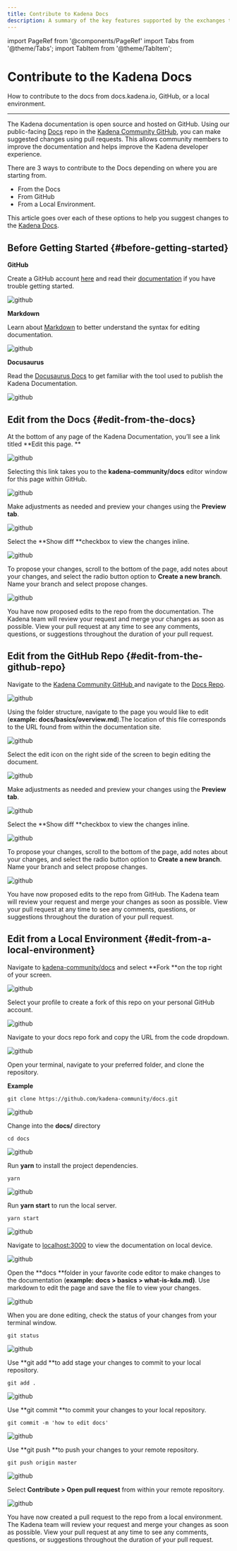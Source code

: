 ```yaml
---
title: Contribute to Kadena Docs
description: A summary of the key features supported by the exchanges trading KDA.
---
```


import PageRef from '@components/PageRef'
import Tabs from '@theme/Tabs';
import TabItem from '@theme/TabItem';

# Contribute to the Kadena Docs

How to contribute to the docs from docs.kadena.io, GitHub, or a local environment.

---

The Kadena documentation is open source and hosted on GitHub. Using our public-facing [Docs](https://github.com/kadena-community/docs) repo in the [Kadena Community GitHub](https://github.com/kadena-community), you can make suggested changes using pull requests. This allows community members to improve the documentation and helps improve the Kadena developer experience.

There are 3 ways to contribute to the Docs depending on where you are starting from.

- From the Docs
- From GitHub
- From a Local Environment.

This article goes over each of these options to help you suggest changes to the [Kadena Docs](https://github.com/kadena-community/docs).

## Before Getting Started {#before-getting-started}

**GitHub**

Create a GitHub account [here](https://github.com/) and read their [documentation](https://docs.github.com/en) if you have trouble getting started.

![github](/img/docs/contribute-to-docs/1.png)

**Markdown**

Learn about [Markdown](https://www.markdownguide.org/) to better understand the syntax for editing documentation.

![github](/img/docs/contribute-to-docs/2.png)

**Docusaurus**

Read the [Docusaurus Docs](https://docusaurus.io/) to get familiar with the tool used to publish the Kadena Documentation.

![github](/img/docs/contribute-to-docs/3.png)

## Edit from the Docs {#edit-from-the-docs}

At the bottom of any page of the Kadena Documentation, you’ll see a link titled **Edit this page. **

![github](/img/docs/contribute-to-docs/4.png)

Selecting this link takes you to the **kadena-community/docs** editor window for this page within GitHub.

![github](/img/docs/contribute-to-docs/5.png)

Make adjustments as needed and preview your changes using the **Preview tab**.

![github](/img/docs/contribute-to-docs/6.png)

Select the **Show diff **checkbox to view the changes inline.

![github](/img/docs/contribute-to-docs/7.png)

To propose your changes, scroll to the bottom of the page, add notes about your changes, and select the radio button option to **Create a new branch**. Name your branch and select propose changes.

![github](/img/docs/contribute-to-docs/8.png)

You have now proposed edits to the repo from the documentation. The Kadena team will review your request and merge your changes as soon as possible. View your pull request at any time to see any comments, questions, or suggestions throughout the duration of your pull request.

## Edit from the GitHub Repo {#edit-from-the-github-repo}

Navigate to the [Kadena Community GitHub ](https://github.com/kadena-community)and navigate to the [Docs Repo](https://github.com/kadena-community/docs).

![github](/img/docs/contribute-to-docs/9.png)

Using the folder structure, navigate to the page you would like to edit (**example: docs/basics/overview.md**).The location of this file corresponds to the URL found from within the documentation site.

![github](/img/docs/contribute-to-docs/10.png)

Select the edit icon on the right side of the screen to begin editing the document.

![github](/img/docs/contribute-to-docs/11.png)

Make adjustments as needed and preview your changes using the **Preview tab**.

![github](/img/docs/contribute-to-docs/12.png)

Select the **Show diff **checkbox to view the changes inline.

![github](/img/docs/contribute-to-docs/13.png)

To propose your changes, scroll to the bottom of the page, add notes about your changes, and select the radio button option to **Create a new branch**. Name your branch and select propose changes.

![github](/img/docs/contribute-to-docs/14.png)

You have now proposed edits to the repo from GitHub. The Kadena team will review your request and merge your changes as soon as possible. View your pull request at any time to see any comments, questions, or suggestions throughout the duration of your pull request.

## Edit from a Local Environment {#edit-from-a-local-environment}

Navigate to [kadena-community/docs](https://github.com/kadena-community/docs) and select **Fork **on the top right of your screen.

![github](/img/docs/contribute-to-docs/15.png)

Select your profile to create a fork of this repo on your personal GitHub account.

![github](/img/docs/contribute-to-docs/16.png)

Navigate to your docs repo fork and copy the URL from the code dropdown.

![github](/img/docs/contribute-to-docs/17.png)

Open your terminal, navigate to your preferred folder, and clone the repository.

**Example**

```
git clone https://github.com/kadena-community/docs.git
```

![github](/img/docs/contribute-to-docs/18.png)

Change into the **docs/** directory

```
cd docs
```

![github](/img/docs/contribute-to-docs/19.png)

Run **yarn** to install the project dependencies.

```
yarn
```

![github](/img/docs/contribute-to-docs/20.png)

Run **yarn start** to run the local server.

```
yarn start
```

![github](/img/docs/contribute-to-docs/21.png)

Navigate to [localhost:3000](http://localhost:3000/) to view the documentation on local device.

![github](/img/docs/contribute-to-docs/22.png)

Open the **docs **folder in your favorite code editor to make changes to the documentation (**example:** **docs > basics > what-is-kda.md)**. Use markdown to edit the page and save the file to view your changes.

![github](/img/docs/contribute-to-docs/23.png)

When you are done editing, check the status of your changes from your terminal window.

```
git status
```

![github](/img/docs/contribute-to-docs/24.png)

Use **git add **to add stage your changes to commit to your local repository.

```
git add .
```

![github](/img/docs/contribute-to-docs/25.png)

Use **git commit **to commit your changes to your local repository.

```
git commit -m 'how to edit docs'
```

![github](/img/docs/contribute-to-docs/26.png)

Use **git push **to push your changes to your remote repository.

```
git push origin master
```

![github](/img/docs/contribute-to-docs/27.png)

Select **Contribute > Open pull request** from within your remote repository.

![github](/img/docs/contribute-to-docs/28.png)

You have now created a pull request to the repo from a local environment. The Kadena team will review your request and merge your changes as soon as possible. View your pull request at any time to see any comments, questions, or suggestions throughout the duration of your pull request.
